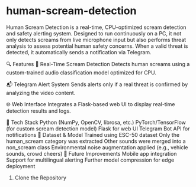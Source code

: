 # human-scream-detection
Human Scream Detection is a real-time, CPU-optimized scream detection and safety alerting system. Designed to run continuously on a PC, it not only detects screams from live microphone input but also performs threat analysis to assess potential human safety concerns. When a valid threat is detected, it automatically sends a notification via Telegram.

🔍 Features
🎤 Real-Time Scream Detection
Detects human screams using a custom-trained audio classification model optimized for CPU.

📬 Telegram Alert System
Sends alerts only if a real threat is confirmed by analyzing the video content.

🌐 Web Interface
Integrates a Flask-based web UI to display real-time detection results and logs.

🧰 Tech Stack
Python (NumPy, OpenCV, librosa, etc.)
PyTorch/TensorFlow (for custom scream detection model)
Flask for web UI
Telegram Bot API for notifications
🧪 Dataset & Model
Trained using ESC-50 dataset
Only the human_scream category was extracted
Other sounds were merged into a non_scream class
Environmental noise augmentation applied (e.g., vehicle sounds, crowd cheers)
🚧 Future Improvements
Mobile app integration
Support for multilingual alerting
Further model compression for edge deployment
1. Clone the Repository
